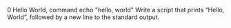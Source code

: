 0 Hello World, command echo "hello, world" Write a script that prints “Hello, World”, followed by a new line to the standard output.
